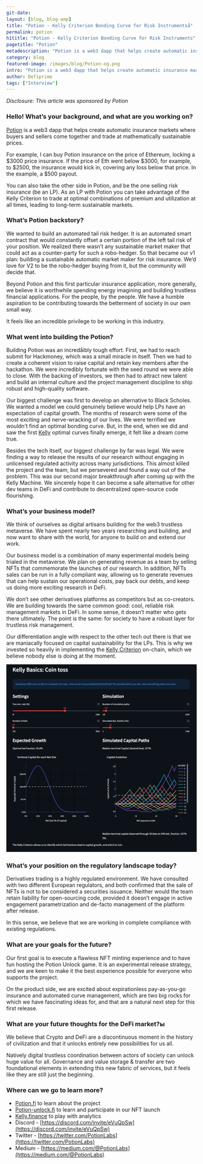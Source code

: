 ```yaml
---
git-date:
layout: [blog, blog-amp]
title: "Potion - Kelly Criterion Bonding Curve for Risk Instrumentså"
permalink: potion
h1title: "Potion - Kelly Criterion Bonding Curve for Risk Instruments"
pagetitle: "Potion"
metadescription: "Potion is a web3 dapp that helps create automatic insurance markets where buyers and sellers come together and trade at mathematically sustainable prices"
category: blog
featured-image: /images/blog/Potion-og.png
intro: "Potion is a web3 dapp that helps create automatic insurance markets where buyers and sellers come together and trade at mathematically sustainable prices"
author: Defiprime
tags: ["Interview"]
---
```


_Disclosure: This article was sponsored by Potion_

### Hello! What’s your background, and what are you working on?

[Potion](https://potion.fi/) is a web3 dapp that helps create automatic insurance markets where buyers and sellers come together and trade at mathematically sustainable prices.

For example, I can buy Potion insurance on the price of Ethereum, locking a $3000 price insurance. If the price of Eth went below $3000, for example, to $2500, the insurance would kick in, covering any loss below that price. In the example, a $500 payout.

You can also take the other side in Potion, and be the one selling risk insurance (be an LP). As an LP with Potion you can take advantage of the Kelly Criterion to trade at optimal combinations of premium and utilization at all times, leading to long-term sustainable markets.

### What’s Potion backstory?

We wanted to build an automated tail risk hedger. It is an automated smart contract that would constantly offset a certain portion of the left tail risk of your position. We realized there wasn’t any sustainable market maker that could act as a counter-party for such a robo-hedger. So that became our v1 plan: building a sustainable automatic market maker for risk insurance. We’d love for V2 to be the robo-hedger buying from it, but the community will decide that.

Beyond Potion and this first particular insurance application, more generally, we believe it is worthwhile spending energy imagining and building trustless financial applications. For the people, by the people. We have a humble aspiration to be contributing towards the betterment of society in our own small way.

It feels like an incredible privilege to be working in this industry.

### What went into building the Potion?

Building Potion was an incredåibly tough effort. First, we had to reach submit for Hackmoney, which was a small miracle in itself. Then we had to create a coherent vision to raise capital and retain key members after the hackathon. We were incredibly fortunate with the seed round we were able to close. With the backing of investors, we then had to attract new talent and build an internal culture and the project management discipline to ship robust and high-quality software.

Our biggest challenge was first to develop an alternative to Black Scholes. We wanted a model we could genuinely believe would help LPs have an expectation of capital growth. The months of research were some of the most exciting and nerve-wracking of our lives. We were terrified we wouldn’t find an optimal bonding curve. But, in the end, when we did and saw the first [Kelly](https://kelly.finance/) optimal curves finally emerge, it felt like a dream come true.

Besides the tech itself, our biggest challenge by far was legal. We were finding a way to release the results of our research without engaging in unlicensed regulated activity across many jurisdictions. This almost killed the project and the team, but we persevered and found a way out of the problem. This was our second major breakthrough after coming up with the Kelly Machine. We sincerely hope it can become a safe alternative for other dev teams in DeFi and contribute to decentralized open-source code flourishing.

### What’s your business model?

We think of ourselves as digital artisans building for the web3 trustless metaverse. We have spent nearly two years researching and building, and now want to share with the world, for anyone to build on and extend our work.

Our business model is a combination of many experimental models being trialed in the metaverse. We plan on generating revenue as a team by selling NFTs that commemorate the launches of our research. In addition, NFTs sales can be run in a fully compliant way, allowing us to generate revenues that can help sustain our operational costs, pay back our debts, and keep us doing more exciting research in DeFi.

We don’t see other derivatives platforms as competitors but as co-creators. We are building towards the same common good: cool, reliable risk management markets in DeFi. In some sense, it doesn’t matter who gets there ultimately. The point is the same: for society to have a robust layer for trustless risk management.

Our differentiation angle with respect to the other tech out there is that we are maniacally focused on capital sustainability for the LPs. This is why we invested so heavily in implementing the [Kelly Criterion](https://academy.kelly.finance/) on-chain, which we believe nobody else is doing at the moment.

![](/images/blog/KellyCriterionforOptionPricing.png)

### What’s your position on the regulatory landscape today?

Derivatives trading is a highly regulated environment. We have consulted with two different European regulators, and both confirmed that the sale of NFTs is not to be considered a securities issuance. Neither would the team retain liability for open-sourcing code, provided it doesn’t engage in active engagement parametrization and de-facto management of the platform after release.

In this sense, we believe that we are working in complete compliance with existing regulations.

### What are your goals for the future?

Our first goal is to execute a flawless NFT minting experience and to have fun hosting the Potion Unlock game. It is an experimental release strategy, and we are keen to make it the best experience possible for everyone who supports the project.

On the product side, we are excited about expirationless pay-as-you-go insurance and automated curve management, which are two big rocks for which we have fascinating ideas for, and that are a natural next step for this first release.

### What are your future thoughts for the DeFi market?ы

We believe that Crypto and DeFi are a discontinuous moment in the history of civilization and that it unlocks entirely new possibilities for us all.

Natively digital trustless coordination between actors of society can unlock huge value for all. Governance and value storage & transfer are two foundational elements in extending this new fabric of services, but it feels like they are still just the beginning.

### Where can we go to learn more?

- [Potion.fi](https://potion.fi/) to learn about the project
- [Potion-unlock.fi](https://potion-unlock.fi/) to learn and participate in our NFT launch
- [Kelly.finance](https://kelly.finance/) to play with analytics
- Discord - [https://discord.com/invite/eVuQpSw](https://discord.com/invite/eVuQpSw)
- Twitter - [https://twitter.com/PotionLabs](https://twitter.com/PotionLabs)
- Medium - [https://medium.com/@PotionLabs](https://medium.com/@PotionLabs)
